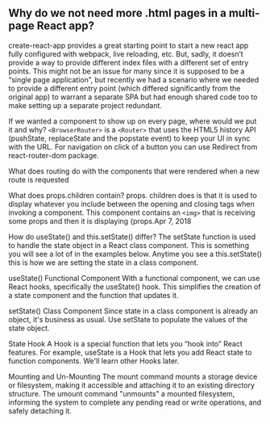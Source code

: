 ## Why do we not need more .html pages in a multi-page React app?

create-react-app provides a great starting point to start a new react app fully configured with webpack, live reloading, etc. But, sadly, it doesn’t provide a way to provide different index files with a different set of entry points. This might not be an issue for many since it is supposed to be a “single page application”, but recently we had a scenario where we needed to provide a different entry point (which differed significantly from the original app) to warrant a separate SPA but had enough shared code too to make setting up a separate project redundant.

If we wanted a component to show up on every page, where would we put it and why?
 `<BrowserRouter>` is a `<Router>` that uses the HTML5 history API (pushState, replaceState and the popstate event) to keep your UI in sync with the URL. For navigation on click of a button you can use Redirect from react-router-dom package.

 What does routing do with the components that were rendered when a new route is requested

What does props.children contain?
props. children does is that it is used to display whatever you include between the opening and closing tags when invoking a component. This component contains an `<img>` that is receiving some props and then it is displaying {props.Apr 7, 2018

How do useState() and this.setState() differ?
The setState function is used to handle the state object in a React class component. This is something you will see a lot of in the examples below. Anytime you see a this.setState() this is how we are setting the state in a class component.

useState() Functional Component
With a functional component, we can use React hooks, specifically the useState() hook. This simplifies the creation of a state component and the function that updates it.

setState() Class Component
Since state in a class component is already an object, it's business as usual. Use setState to populate the values of the state object.

State Hook
A Hook is a special function that lets you “hook into” React features. For example, useState is a Hook that lets you add React state to function components. We'll learn other Hooks later.

Mounting and Un-Mounting
The mount command mounts a storage device or filesystem, making it accessible and attaching it to an existing directory structure. The umount command "unmounts" a mounted filesystem, informing the system to complete any pending read or write operations, and safely detaching it.